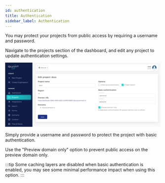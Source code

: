 ```yaml
---
id: authentication
title: Authentication
sidebar_label: Authentication
---
```


You may protect your projects from public access by requiring a username and password.

Navigate to the projects section of the dashboard, and edit any project to update authentication settings.

![Enable project authentication](/img/quant-dashboard-auth.jpg)

Simply provide a username and password to protect the project with basic authentication.

Use the "Preview domain only" option to prevent public access on the preview domain only.

:::tip
Some caching layers are disabled when basic authentication is enabled, you may see some minimal performance impact when using this option.
:::